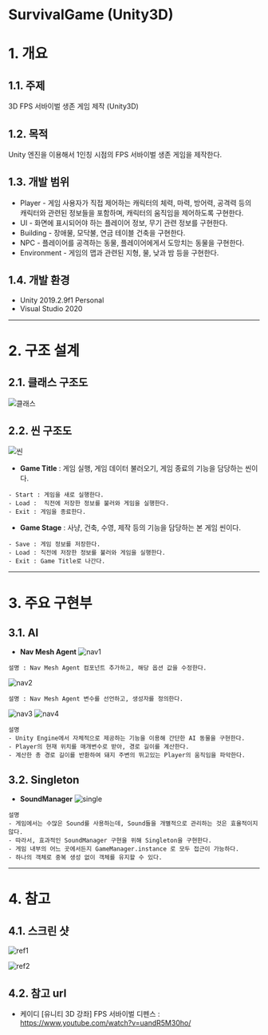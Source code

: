 SurvivalGame (Unity3D)
======================

# 1. 개요
## 1.1. 주제
3D FPS 서바이벌 생존 게임 제작 (Unity3D)

## 1.2. 목적
Unity 엔진을 이용해서 1인칭 시점의 FPS 서바이벌 생존 게임을 제작한다.

## 1.3. 개발 범위
* Player - 게임 사용자가 직접 제어하는 캐릭터의 체력, 마력, 방어력, 공격력 등의 캐릭터와 관련된 정보들을 포함하며, 캐릭터의 움직임을 제어하도록 구현한다.
* UI - 화면에 표시되어야 하는 플레이어 정보, 무기 관련 정보를 구현한다.
* Building - 장애물, 모닥불, 연금 테이블 건축을 구현한다.
* NPC - 플레이어를 공격하는 동물, 플레이어에게서 도망치는 동물을 구현한다.
* Environment - 게임의 맵과 관련된 지형, 물, 낮과 밤 등을 구현한다.

## 1.4. 개발 환경
* Unity 2019.2.9f1 Personal
* Visual Studio 2020

****
# 2. 구조 설계
## 2.1. 클래스 구조도
![클래스](https://github.com/Jeongwonseok/Portfolio_JWS/blob/master/image/FPS/클래스.png)

## 2.2. 씬 구조도
![씬](https://github.com/Jeongwonseok/Portfolio_JWS/blob/master/image/FPS/씬.png)
* **Game Title** : 게임 실행, 게임 데이터 불러오기, 게임 종료의 기능을 담당하는 씬이다.
```
- Start : 게임을 새로 실행한다.
- Load :  직전에 저장한 정보를 불러와 게임을 실행한다.
- Exit : 게임을 종료한다.
```

* **Game Stage** : 사냥, 건축, 수영, 제작 등의 기능을 담당하는 본 게임 씬이다.
```
- Save : 게임 정보를 저장한다.
- Load : 직전에 저장한 정보를 불러와 게임을 실행한다.
- Exit : Game Title로 나간다.
```

****
# 3. 주요 구현부
## 3.1. AI
* **Nav Mesh Agent**
![nav1](https://github.com/Jeongwonseok/Portfolio_JWS/blob/master/image/FPS/nav1.png)
```
설명 : Nav Mesh Agent 컴포넌트 추가하고, 해당 옵션 값을 수정한다.
```

![nav2](https://github.com/Jeongwonseok/Portfolio_JWS/blob/master/image/FPS/nav2.png)
```
설명 : Nav Mesh Agent 변수를 선언하고, 생성자를 정의한다.
```

![nav3](https://github.com/Jeongwonseok/Portfolio_JWS/blob/master/image/FPS/nav3.png)
![nav4](https://github.com/Jeongwonseok/Portfolio_JWS/blob/master/image/FPS/nav4.png)
```
설명
- Unity Engine에서 자체적으로 제공하는 기능을 이용해 간단한 AI 동물을 구현한다.
- Player의 현재 위치를 매개변수로 받아, 경로 길이를 계산한다.
- 계산한 총 경로 길이를 반환하여 돼지 주변의 뛰고있는 Player의 움직임을 파악한다.
```

## 3.2. Singleton
* **SoundManager**
![single](https://github.com/Jeongwonseok/Portfolio_JWS/blob/master/image/FPS/single.png)
```
설명
- 게임에서는 수많은 Sound를 사용하는데, Sound들을 개별적으로 관리하는 것은 효율적이지 않다.
- 따라서, 효과적인 SoundManager 구현을 위해 Singleton을 구현한다.
- 게임 내부의 어느 곳에서든지 GameManager.instance 로 모두 접근이 가능하다.
- 하나의 객체로 중복 생성 없이 객체를 유지할 수 있다.
```

****
# 4. 참고
## 4.1. 스크린 샷
![ref1](https://github.com/Jeongwonseok/Portfolio_JWS/blob/master/image/FPS/ref1.png)

![ref2](https://github.com/Jeongwonseok/Portfolio_JWS/blob/master/image/FPS/ref2.png)

## 4.2. 참고 url
* 케이디 [유니티 3D 강좌] FPS 서바이벌 디펜스 : <https://www.youtube.com/watch?v=uandR5M30ho/>
